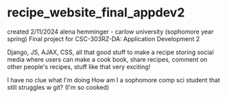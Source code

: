 # recipe_website_final_appdev2
created 2/11/2024
alena hemminger - carlow university (sophomore year spring)
Final project for CSC-303RZ-DA: Application Development 2

Django, JS, AJAX, CSS, all that good stuff to make a recipe storing social media 
where users can make a cook book, share recipes, comment on other people's recipes, stuff like that
very exciting!

I have no clue what I'm doing 
How am I a sophomore comp sci student that still struggles w git? (I'm so cooked)
